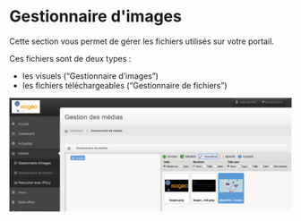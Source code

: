 # Gestionnaire d'images

Cette section vous permet de gérer les fichiers utilisés sur votre portail.

Ces fichiers sont de deux types :

* les visuels \(“Gestionnaire d’images”\)
* les fichiers téléchargeables \(“Gestionnaire de fichiers”\)





![](/assets/back_image_manager.png)


